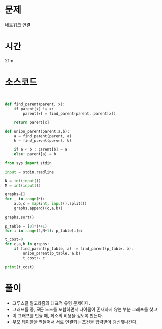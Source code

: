 # 문제 

네트워크 연결

# 시간 

21m

# 소스코드

```python


def find_parent(parent, x):
    if parent[x] != x:
        parent[x] = find_parent(parent, parent[x])

    return parent[x] 

def union_parent(parent,a,b):
    a = find_parent(parent, a)
    b = find_parent(parent, b) 

    if a < b : parent[b] = a
    else: parent[a] = b

from sys import stdin

input = stdin.readline

N = int(input())
M = int(input())

graphs=[]
for _ in range(M):
    a,b,c = map(int, input().split())
    graphs.append((c,a,b))

graphs.sort()

p_table = [0]*(N+1)
for i in range(1,N+1): p_table[i]=i

t_cost=0
for c,a,b in graphs:
    if find_parent(p_table, a) != find_parent(p_table, b):
        union_parent(p_table, a,b)
        t_cost+= c

print(t_cost)

```

# 풀이
- 크루스칼 알고리즘의 대표적 유형 문제이다. 
- 그래프들 중, 모든 노드를 포함하면서 사이클이 존재하지 않는 부분 그래프를 찾고
- 이 그래프를 만들 때, 최소의 비용을 갖도록 만든다. 
- 부모 테이블을 만들어서 서로 연결되는 조건을 입력받아 갱신해나간다. 

